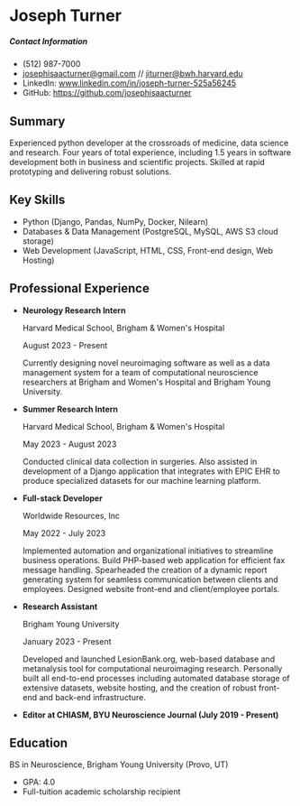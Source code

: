 # Joseph Turner

##### Contact Information

- (512) 987-7000 
- josephisaacturner@gmail.com // jiturner@bwh.harvard.edu
- LinkedIn: www.linkedin.com/in/joseph-turner-525a56245
- GitHub: https://github.com/josephisaacturner

## Summary

Experienced python developer at the crossroads of medicine, data science and research. Four years of total experience, including 1.5 years in software development both in business and scientific projects. Skilled at rapid prototyping and delivering robust solutions.

## Key Skills

- Python (Django, Pandas, NumPy, Docker, Nilearn)
- Databases & Data Management (PostgreSQL, MySQL, AWS S3 cloud storage)
- Web Development (JavaScript, HTML, CSS, Front-end design, Web Hosting)

## Professional Experience

- **Neurology Research Intern**

    Harvard Medical School, Brigham & Women's Hospital
    
    August 2023 - Present

    Currently designing novel neuroimaging software as well as a data management system for a team of computational neuroscience researchers at Brigham and Women's Hospital and Brigham Young University.

- **Summer Research Intern**

    Harvard Medical School, Brigham & Women's Hospital
    
    May 2023 - August 2023
    

    Conducted clinical data collection in surgeries. Also assisted in development of a Django application that integrates with EPIC EHR to produce specialized datasets for our machine learning platform.

- **Full-stack Developer**

    Worldwide Resources, Inc
    
    May 2022 - July 2023

    Implemented automation and organizational initiatives to streamline business operations. Build PHP-based web application for efficient fax message handling. Spearheaded the creation of a dynamic report generating system for seamless communication between clients and employees. Designed website front-end and client/employee portals.

- **Research Assistant**

    Brigham Young University
    
    January 2023 - Present

    Developed and launched LesionBank.org, web-based database and metanalysis tool for computational neuroimaging research. Personally built all end-to-end processes including automated database storage of extensive datasets, website hosting, and the creation of robust front-end and back-end infrastructure.

- **Editor at CHIASM, BYU Neuroscience Journal (July 2019 - Present)**

## Education

BS in Neuroscience, Brigham Young University (Provo, UT) 

- GPA: 4.0
- Full-tuition academic scholarship recipient
